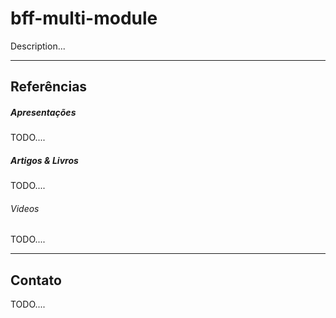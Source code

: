 # bff-multi-module
Description...

***

## Referências

##### Apresentações
TODO....

##### Artigos & Livros
TODO....

###### Videos
TODO....

***

## Contato
TODO....